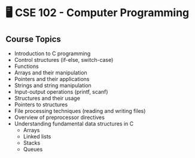 # 🖥️ CSE 102 - Computer Programming

## Course Topics

- Introduction to C programming
- Control structures (if-else, switch-case)
- Functions
- Arrays and their manipulation
- Pointers and their applications
- Strings and string manipulation
- Input-output operations (printf, scanf)
- Structures and their usage
- Pointers to structures
- File processing techniques (reading and writing files)
- Overview of preprocessor directives
- Understanding fundamental data structures in C
  - Arrays
  - Linked lists
  - Stacks
  - Queues